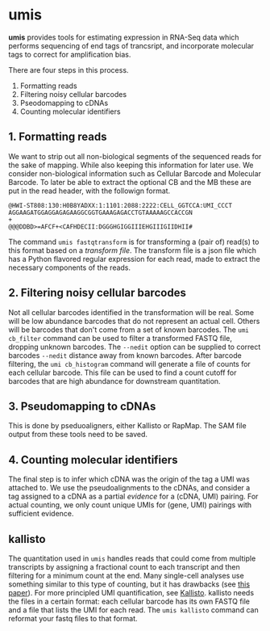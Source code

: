 # umis


**umis** provides tools for estimating expression in RNA-Seq data which performs
sequencing of end tags of trancsript, and incorporate molecular tags to
correct for amplification bias.

There are four steps in this process.

 1. Formatting reads
 2. Filtering noisy cellular barcodes
 3. Pseodomapping to cDNAs
 4. Counting molecular identifiers

## 1. Formatting reads

We want to strip out all non-biological segments of the sequenced reads for
the sake of mapping. While also keeping this information for later use. We
consider non-biological information such as Cellular Barcode and Molecular
Barcode. To later be able to extract the optional CB and the MB these are put
in the read header, with the followign format.

    @HWI-ST808:130:H0B8YADXX:1:1101:2088:2222:CELL_GGTCCA:UMI_CCCT
    AGGAAGATGGAGGAGAGAAGGCGGTGAAAGAGACCTGTAAAAAGCCACCGN
    +
    @@@DDBD>=AFCF+<CAFHDECII:DGGGHGIGGIIIEHGIIIGIIDHII#

The command `umis fastqtransform` is for transforming a (pair of) read(s) to
this format based on a _transform file_. The transform file is a json file
which has a Python flavored regular expression for each read, made to extract
the necessary components of the reads.

## 2. Filtering noisy cellular barcodes
Not all cellular barcodes identified in the transformation will be real. Some
will be low abundance barcodes that do not represent an actual cell. Others
will be barcodes that don't come from a set of known barcodes. The `umi cb_filter`
command can be used to filter a transformed FASTQ file, dropping unknown
barcodes. The `--nedit` option can be supplied to correct barcodes `--nedit`
distance away from known barcodes. After barcode filtering,
the `umi cb_histogram` command will generate a file of counts for
each cellular barcode. This file can be used to find a count cutoff for barcodes
that are high abundance for downstream quantitation.

## 3. Pseudomapping to cDNAs

This is done by pseduoaligners, either Kallisto or RapMap. The SAM file output
from these tools need to be saved.

## 4. Counting molecular identifiers

The final step is to infer which cDNA was the origin of the tag a UMI was
attached to. We use the pseudoalignments to the cDNAs, and consider a tag
assigned to a cDNA as a partial _evidence_ for a (cDNA, UMI) pairing. For
actual counting, we only count unique UMIs for (gene, UMI) pairings with
sufficient evidence.

## kallisto
The quantitation used in `umis` handles reads that could come from multiple
transcripts by assigning a fractional count to each transcript and then
filtering for a minimum count at the end. Many single-cell analyses use
something similar to this type of counting, but it has drawbacks
(see
[this paper](https://genomebiology.biomedcentral.com/articles/10.1186/s13059-016-0970-8)).
For more principled UMI quantification,
see [Kallisto](https://github.com/pachterlab/kallisto). kallisto needs the files
in a certain format: each cellular barcode has its own FASTQ file and a file
that lists the UMI for each read. The `umis kallisto` command can reformat your
fastq files to that format.
